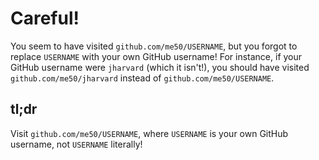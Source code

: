# Careful!

You seem to have visited `github.com/me50/USERNAME`, but you forgot to replace `USERNAME` with your own GitHub username! For instance, if your GitHub username were `jharvard` (which it isn't!), you should have visited `github.com/me50/jharvard` instead of `github.com/me50/USERNAME`.

## tl;dr



Visit `github.com/me50/USERNAME`, where `USERNAME` is your own GitHub username, not `USERNAME` literally!




